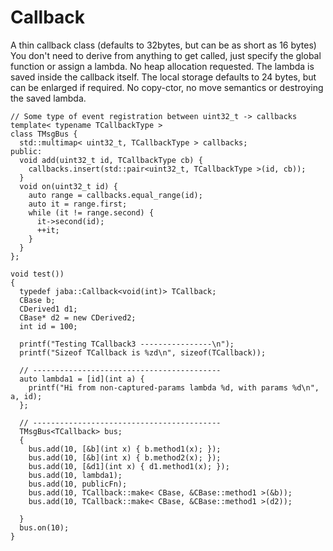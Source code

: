 # Callback

A thin callback class (defaults to 32bytes, but can be as short as 16 bytes)
You don't need to derive from anything to get called, just specify the global function or assign a lambda. 
No heap allocation requested. The lambda is saved inside the callback itself.
The local storage defaults to 24 bytes, but can be enlarged if required.
No copy-ctor, no move semantics or destroying the saved lambda.

    // Some type of event registration between uint32_t -> callbacks
    template< typename TCallbackType >
    class TMsgBus {
      std::multimap< uint32_t, TCallbackType > callbacks;
    public:
      void add(uint32_t id, TCallbackType cb) {
        callbacks.insert(std::pair<uint32_t, TCallbackType >(id, cb));
      }
      void on(uint32_t id) {
        auto range = callbacks.equal_range(id);
        auto it = range.first;
        while (it != range.second) {
          it->second(id);
          ++it;
        }
      }
    };

    void test())
    {
      typedef jaba::Callback<void(int)> TCallback;
      CBase b;
      CDerived1 d1;
      CBase* d2 = new CDerived2;
      int id = 100;

      printf("Testing TCallback3 ----------------\n");
      printf("Sizeof TCallback is %zd\n", sizeof(TCallback));

      // ------------------------------------------
      auto lambda1 = [id](int a) {
        printf("Hi from non-captured-params lambda %d, with params %d\n", a, id);
      };

      // ------------------------------------------
      TMsgBus<TCallback> bus;
      {
        bus.add(10, [&b](int x) { b.method1(x); });
        bus.add(10, [&b](int x) { b.method2(x); });
        bus.add(10, [&d1](int x) { d1.method1(x); });
        bus.add(10, lambda1);
        bus.add(10, publicFn);
        bus.add(10, TCallback::make< CBase, &CBase::method1 >(&b));
        bus.add(10, TCallback::make< CBase, &CBase::method1 >(d2));

      }
      bus.on(10);
    }
